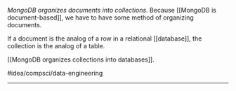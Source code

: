 *MongoDB organizes documents into collections.* Because [[MongoDB is document-based]], we have to have some method of organizing documents. 

If a document is the analog of a row in a relational [[database]], the collection is the analog of a table. 

[[MongoDB organizes collections into databases]]. 

#idea/compsci/data-engineering 

---

